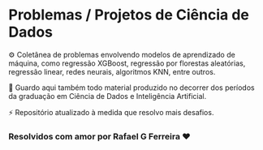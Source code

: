 # Problemas / Projetos de Ciência de Dados


⚙️ Coletânea de problemas envolvendo modelos de aprendizado de máquina, como regressão XGBoost, regressão por florestas aleatórias, regressão linear, redes neurais, algoritmos KNN, entre outros.

📂 Guardo aqui também todo material produzido no decorrer dos períodos da graduação em Ciência de Dados e Inteligência Artificial.

⚡ Repositório atualizado à medida que resolvo mais desafios.


### Resolvidos com amor por Rafael G Ferreira ❤️
